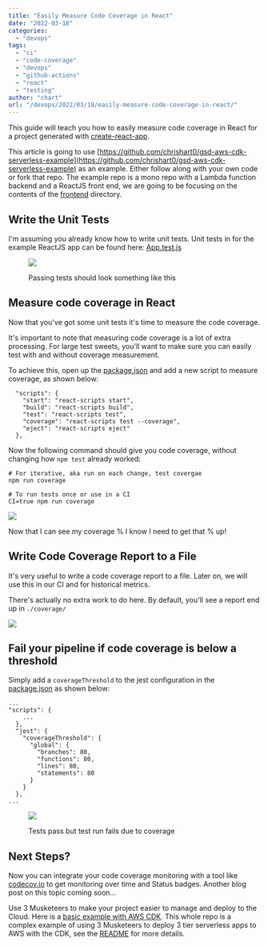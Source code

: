 ```yaml
---
title: "Easily Measure Code Coverage in React"
date: "2022-03-18"
categories: 
  - "devops"
tags: 
  - "ci"
  - "code-coverage"
  - "devops"
  - "github-actions"
  - "react"
  - "testing"
author: "chart"
url: "/devops/2022/03/18/easily-measure-code-coverage-in-react/"
---
```


This guide will teach you how to easily measure code coverage in React for a project generated with [create-react-app](https://reactjs.org/docs/create-a-new-react-app.html).

This article is going to use [https://github.com/chrishart0/gsd-aws-cdk-serverless-example](https://github.com/chrishart0/gsd-aws-cdk-serverless-example) as an example. Either follow along with your own code or fork that repo. The example repo is a mono repo with a Lambda function backend and a ReactJS front end, we are going to be focusing on the contents of the [frontend](https://github.com/chrishart0/gsd-aws-cdk-serverless-example/tree/master/frontend) directory.

## Write the Unit Tests

I'm assuming you already know how to write unit tests. Unit tests in for the example ReactJS app can be found here: [App.test.js](https://github.com/chr)

<figure>

![](/images/2022-03-18_15-50.png)

<figcaption>

Passing tests should look something like this

</figcaption>

</figure>

## Measure code coverage in React

Now that you've got some unit tests it's time to measure the code coverage.

It's important to note that measuring code coverage is a lot of extra processing. For large test sweets, you'll want to make sure you can easily test with and without coverage measurement.

To achieve this, open up the [package.json](https://github.com/chrishart0/gsd-aws-cdk-serverless-example/blob/master/frontend/package.json) and add a new script to measure coverage, as shown below:

```
  "scripts": {
    "start": "react-scripts start",
    "build": "react-scripts build",
    "test": "react-scripts test",
    "coverage": "react-scripts test --coverage",
    "eject": "react-scripts eject"
  },
```

Now the following command should give you code coverage, without changing how `npm test` already worked:

```
# For iterative, aka run on each change, test covergae
npm run coverage

# To run tests once or use in a CI
CI=true npm run coverage
```

![](/images/test-with-coverage.png)

Now that I can see my coverage % I know I need to get that % up!

## Write Code Coverage Report to a File

It's very useful to write a code coverage report to a file. Later on, we will use this in our CI and for historical metrics.

There's actually no extra work to do here. By default, you'll see a report end up in `./coverage/`

![](/images/coverage-report.png)

## Fail your pipeline if code coverage is below a threshold

Simply add a `coverageThreshold` to the jest configuration in the [package.json](https://github.com/chrishart0/gsd-aws-cdk-serverless-example/blob/master/frontend/package.json) as shown below:

```
...
"scripts": {
    ...
  },
  "jest": {
    "coverageThreshold": {
      "global": {
        "branches": 80,
        "functions": 80,
        "lines": 80,
        "statements": 80
      }
    }
  },
...
```

<figure>

![](/images/coverage-threshold.png)

<figcaption>

Tests pass but test run fails due to coverage

</figcaption>

</figure>

## Next Steps?

Now you can integrate your code coverage monitoring with a tool like [codecov.io](https://app.codecov.io/gh/chrishart0/gsd-aws-cdk-serverless-example) to get monitoring over time and Status badges. Another blog post on this topic coming soon...

Use 3 Musketeers to make your project easier to manage and deploy to the Cloud. Here is a [basic example with AWS CDK](https://arcadian.cloud/aws/2022/02/22/make-your-life-easier-by-running-aws-cdk-in-a-docker-container/). This whole repo is a complex example of using 3 Musketeers to deploy 3 tier serverless apps to AWS with the CDK, see the [README](https://github.com/chrishart0/gsd-aws-cdk-serverless-example/blob/master/README.md) for more details.
